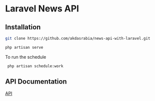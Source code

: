 # Laravel News API


## Installation


```bash
git clone https://github.com/akdasrabia/news-api-with-laravel.git

php artisan serve
```

To run the schedule

```bash
 php artisan schedule:work
```

## API Documentation

[API](https://documenter.getpostman.com/view/16036304/2sA358e6DL)